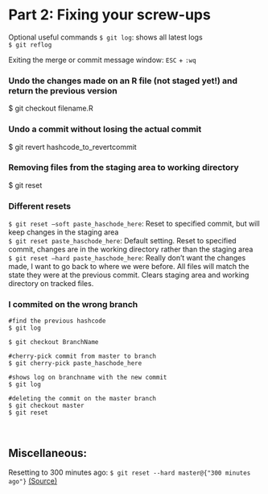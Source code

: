 # Part 2: Fixing your screw-ups

Optional useful commands
`$ git log`: shows all latest logs  
`$ git reflog`  

Exiting the merge or commit message window: `ESC` + `:wq`



### Undo the changes made on an R file (not staged yet!) and return the previous version
$ git checkout filename.R

### Undo a commit without losing the actual commit
$ git revert hashcode_to_revertcommit


### Removing files from the staging area to working directory
$ git reset



### Different resets

`$ git reset –soft paste_haschode_here`: Reset to specified commit, but will keep changes in the staging area  
`$ git reset paste_haschode_here`: Default setting. Reset to specified commit, changes are in the working directory rather than the staging area  
`$ git reset –hard paste_haschode_here`: Really don’t want the changes made, I want to go back to where we were before. All files will match the state they were at the previous commit. Clears staging area and working directory on tracked files.  



### I commited on the wrong branch 

```
#find the previous hashcode
$ git log 

$ git checkout BranchName

#cherry-pick commit from master to branch
$ git cherry-pick paste_haschode_here

#shows log on branchname with the new commit
$ git log

#deleting the commit on the master branch
$ git checkout master
$ git reset 
```


<br>

## Miscellaneous:

Resetting to 300 minutes ago: 
`$ git reset --hard master@{"300 minutes ago"}` [(Source)](https://twitter.com/data_stephanie/status/968226587547258886)
